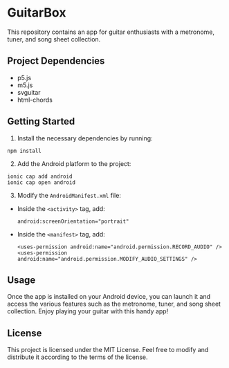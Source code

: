 # GuitarBox

This repository contains an app for guitar enthusiasts with a metronome, tuner, and song sheet collection.

## Project Dependencies
- p5.js
- m5.js
- svguitar
- html-chords

## Getting Started
1. Install the necessary dependencies by running:
```
npm install
```

2. Add the Android platform to the project:
```
ionic cap add android
ionic cap open android
```

3. Modify the `AndroidManifest.xml` file:
- Inside the `<activity>` tag, add:
    ```
    android:screenOrientation="portrait"
    ```

- Inside the `<manifest>` tag, add:
    ```
    <uses-permission android:name="android.permission.RECORD_AUDIO" />
    <uses-permission android:name="android.permission.MODIFY_AUDIO_SETTINGS" />
    ```

## Usage
Once the app is installed on your Android device, you can launch it and access the various features such as the metronome, tuner, and song sheet collection. Enjoy playing your guitar with this handy app!

## License
This project is licensed under the MIT License. Feel free to modify and distribute it according to the terms of the license.
